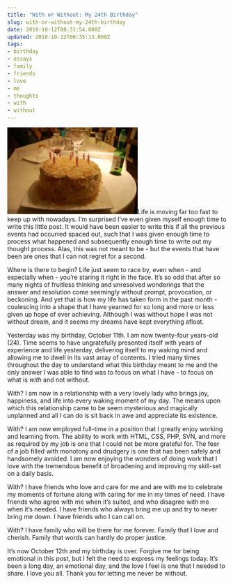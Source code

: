 ```yaml
---
title: "With or Without: My 24th Birthday"
slug: with-or-without-my-24th-birthday
date: 2010-10-12T00:31:54.000Z
updated: 2010-10-12T00:35:13.000Z
tags:
- birthday
- essays
- family
- friends
- love
- me
- thoughts
- with
- without
---
```


<a rel="attachment wp-att-902" href="http://blog.harrywolff.com/2010/10/with-or-without-my-24th-birthday/birthday_cake/"><img class="alignright size-medium wp-image-902" title="birthday_cake" src="/images/posts/2010/10/birthday_cake-300x199.jpg" alt="" width="300" height="199" /></a>Life is moving far too fast to keep up with nowadays.  I’m surprised I’ve even given myself enough time to write this little post.  It would have been easier to write this if all the previous events had occurred spaced out, such that I was given enough time to process what happened and subsequently enough time to write out my thought process.  Alas, this was not meant to be - but the events that have been are ones that I can not regret for a second.

Where is there to begin?  Life just seem to race by, even when - and especially when - you’re staring it right in the face.  It’s so odd that after so many nights of fruitless thinking and unresolved wonderings that the answer and resolution come seemingly without prompt, provocation, or beckoning.  And yet that is how my life has taken form in the past month - coalescing into a shape that I have yearned for so long and more or less given up hope of ever achieving.  Although I was without hope I was not without dream, and it seems my dreams have kept everything afloat.
<!--more-->
Yesterday was my birthday, October 11th.  I am now twenty-four years-old (24).  Time seems to have ungratefully presented itself with years of experience and life yesterday, delivering itself to my waking mind and allowing me to dwell in its vast array of contents.  I tried many times throughout the day to understand what this birthday meant to me and the only answer I was able to find was to focus on what I have - to focus on what is <em>with</em> and not without.

With?  I am now in a relationship with a very lovely lady who brings joy, happiness, and life into every waking moment of my day.  The means upon which this relationship came to be seem mysterious and magically unplanned and all I can do is sit back in awe and appreciate its existence.

With?  I am now employed full-time in a position that I greatly enjoy working and learning from.  The ability to work with HTML, CSS, PHP, SVN, and more as required by my job is one that I could not be more grateful for.  The fear of a job filled with monotony and drudgery is one that has been safely and handsomely avoided.  I am now enjoying the wonders of doing work that I love with the tremendous benefit of broadening and improving my skill-set on a daily basis.

With?  I have friends who love and care for me and are with me to celebrate my moments of fortune along with caring for me in my times of need.  I have friends who agree with me when it’s suited, and who disagree with me when it’s needed.  I have friends who always bring me up and try to never bring me down.  I have friends who I can call on.

With?  I have family who will be there for me forever.  Family that I love and cherish.  Family that words can hardly do proper justice.

It’s now October 12th and my birthday is over.  Forgive me for being emotional in this post, but I felt the need to express my feelings today.  It’s been a long day, an emotional day, and the love I feel is one that I needed to share.  I love you all.  Thank you for letting me never be without.
